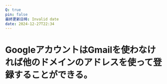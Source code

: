 ```yaml
---
Q: true
pin: false
最終更新日時: Invalid date
date: 2024-12-27T22:34
---
```

# GoogleアカウントはGmailを使わなければ他のドメインのアドレスを使って登録することができる。